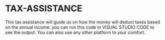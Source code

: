 # TAX-ASSISTANCE
This tax assistance will guide us on how the money will deduct taxes based on the annual income.
you can run this code in VISUAL STUDIO CODE to see the output. You can also use any other platform to your comfort.
